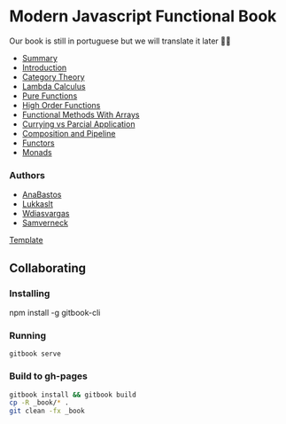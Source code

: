 # Modern Javascript Functional Book

Our book is still in portuguese but we will translate it later 🤷🏻‍️

* [Summary](README.html)
* [Introduction](00-introduction/00-introduction.html)
* [Category Theory](01-category-theory/01-category-theory.html)
* [Lambda Calculus](02-λ-calculus/02-λ-calculus.html)
* [Pure Functions](03-pure-functions/03-pure-functions.html)
* [High Order Functions](04-higher-order-functions/04-higher-order-functions.html)
* [Functional Methods With Arrays](05-functional-methods-with-arrays/05-functional-methods-with-arrays.html)
* [Currying vs Parcial Application](06-currying-vs-partial-application/06-currying-vs-partial-application.html)
* [Composition and Pipeline](07-composition-and-pipelines/07-composition-and-pipelines.html)
* [Functors](08-functors/08-functors.html)
* [Monads](09-monads/09-monads.html)

### Authors

- [AnaBastos](https://github.com/anabastos)
- [Lukkaslt](https://github.com/lukkaslt)
- [Wdiasvargas](https://github.com/wdiasvargas)
- [Samverneck](https://github.com/samverneck)

[Template](https://github.com/BjoernSchotte/gitbook-template)

## Collaborating

### Installing
npm install -g gitbook-cli

### Running
`gitbook serve`

### Build to gh-pages
```bash
gitbook install && gitbook build
cp -R _book/* .
git clean -fx _book
```